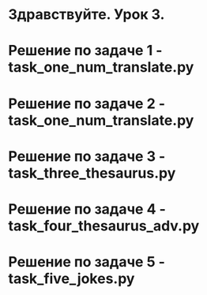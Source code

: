 # Здравствуйте. Урок 3. 
# Решение по задаче 1 - task_one_num_translate.py
# Решение по задаче 2 - task_one_num_translate.py
# Решение по задаче 3 - task_three_thesaurus.py
# Решение по задаче 4 - task_four_thesaurus_adv.py
# Решение по задаче 5 - task_five_jokes.py




